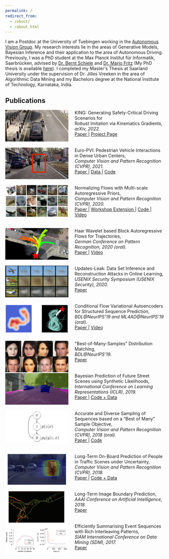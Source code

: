 ```yaml
---
permalink: /
redirect_from: 
  - /about/
  - /about.html
---
```



I am a Postdoc at the University of Tuebingen working in the [Autonomous Vision Group](http://www.cvlibs.net/). My research interests lie in the areas of Generative Models, Bayesian Inference and their application to the area of Autonomous Driving. Previously, I was a PhD student at the Max Planck Institut für Informatik, Saarbrücken, advised by [Dr. Bernt Schiele](https://www.mpi-inf.mpg.de/departments/computer-vision-and-machine-learning/people/bernt-schiele) and [Dr. Mario Fritz](https://cispa.saarland/group/fritz/) (My PhD thesis is available [here](https://publikationen.sulb.uni-saarland.de/bitstream/20.500.11880/32595/1/thesis.pdf)). I completed my Master's Thesis at Saarland University under the supervision of Dr. Jilles Vreeken in the area of Algorithmic Data Mining and my Bachelors degree at the National Institute of Technology, Karnataka, India.

## Publications

<img style="float: left; height:100px; width:200px; margin-right:20px" src="/images/papers/king.png" alt="king" title="king" /> <span style="font-size:14px;">KING: Generating Safety-Critical Driving Scenarios for <br/> Robust Imitation via Kinematics Gradients, <i> arXiv, 2022. </i> <br/> 
<a href="https://arxiv.org/abs/2204.13683"> Paper </a> | <a href="https://lasnik.github.io/king/"> Project Page </a>
</span>
<br><br><br>
<img style="float: left; height:100px; width:200px; margin-right:20px" src="/images/papers/europvi.jpg" alt="europvi" title="europvi" /> <span style="font-size:14px;">Euro-PVI: Pedestrian Vehicle Interactions in Dense Urban Centers, <br/> <i> Computer Vision and Pattern Recognition (CVPR), 2021. </i> <br/> 
<a href="https://openaccess.thecvf.com/content/CVPR2021/html/Bhattacharyya_Euro-PVI_Pedestrian_Vehicle_Interactions_in_Dense_Urban_Centers_CVPR_2021_paper.html"> Paper </a> | <a href="http://europvi.mpi-inf.mpg.de/"> Data </a> | <a href="https://github.com/apratimbhattacharyya18/jbcvae"> Code </a>
</span>
<br><br><br>
<img style="float: left; height:100px; width:200px; margin-right:20px" src="/images/papers/marscf.png" alt="marscf" title="marscf" /> <span style="font-size:14px;">Normalizing Flows with Multi-scale Autoregressive Priors, <br/> <i> Computer Vision and Pattern Recognition (CVPR), 2020. </i> <br/> <a href="https://openaccess.thecvf.com/content_CVPR_2020/html/Bhattacharyya_Normalizing_Flows_With_Multi-Scale_Autoregressive_Priors_CVPR_2020_paper.html"> Paper </a> | <a href="https://invertibleworkshop.github.io/accepted_papers/pdfs/23.pdf"> Workshop Extension </a> | <a href="https://github.com/visinf/mar-scf"> Code </a> | <a href="https://slideslive.com/38931445"> Video </a></span>
<br><br><br>
<img style="float: left; height:100px; width:200px; margin-right:20px" src="/images/papers/hbaflow.png" alt="hbaflow" title="marscf" /> <span style="font-size:14px;">Haar Wavelet based Block Autoregressive Flows for Trajectories, <br/> <i> German Conference on Pattern Recognition, 2020 (oral). </i> <br/> <a href="http://arxiv.org/abs/2009.09878"> Paper </a> | <a href="https://slideslive.com/38941499/haar-wavelet-based-block-autoregressive-flows-for-trajectories"> Video </a></span>
<br><br><br>
<img style="float: left; height:100px; width:200px; margin-right:20px" src="/images/papers/upleak.png" alt="upleak" title="marscf" /> <span style="font-size:14px;">Updates-Leak: Data Set Inference and Reconstruction Attacks in Online Learning, <br/> <i> USENIX Security Symposium (USENIX Security), 2020. </i> <br/> <a href="https://arxiv.org/abs/1906.10502"> Paper </a> </span>
<br><br><br>
<img style="float: left; height:100px; width:200px; margin-right:20px" src="/images/papers/cfvae.png" alt="cfvae" title="marscf" /> <span style="font-size:14px;">Conditional Flow Variational Autoencoders for Structured Sequence Prediction, <br/> <i> BDL@NeurIPS’19 and ML4AD@NeurIPS’19 (oral). </i> <br/> <a href="https://arxiv.org/abs/1908.09008"> Paper </a> | <a href="https://slideslive.com/38923164/conditional-flow-variational-autoencoders-for-structured-sequence-prediction"> Video </a> </span>
<br><br><br>
<img style="float: left; height:100px; width:200px; margin-right:20px" src="/images/papers/bmsvaegan.png" alt="bmsvaegan" title="marscf" /> <span style="font-size:14px;">"Best-of-Many-Samples" Distribution Matching, <br/> <i> BDL@NeurIPS’19. </i> <br/> <a href="https://arxiv.org/abs/1909.12598"> Paper </a>  </span>
<br><br><br>
<img style="float: left; height:100px; width:200px; margin-right:20px" src="/images/papers/synlikelihood.png" alt="synlikelihood" title="marscf" /> <span style="font-size:14px;">Bayesian Prediction of Future Street Scenes using Synthetic Likelihoods, <br/> <i> International Conference on Learning Representations (ICLR), 2019. </i> <br/> <a href="https://openreview.net/forum?id=rkgK3oC5Fm"> Paper </a> | <a href="https://github.com/apratimbhattacharyya18/seg_pred"> Code + Data </a> </span>
<br><br><br>
<img style="float: left; height:100px; width:200px; margin-right:20px" src="/images/papers/bmscvae.png" alt="bmscvae" title="marscf" /> <span style="font-size:14px;">Accurate and Diverse Sampling of Sequences based on a “Best of Many” Sample Objective, <br/> <i> Computer Vision and Pattern Recognition (CVPR), 2018 (oral). </i> <br/> <a href="http://openaccess.thecvf.com/content_cvpr_2018/CameraReady/3890.pdf"> Paper </a> | <a href="https://github.com/apratimbhattacharyya18/CGM_BestOfMany"> Code </a> </span>
<br><br><br>
<img style="float: left; height:100px; width:200px; margin-right:20px" src="/images/papers/longtermonboard.png" alt="longtermonboard" title="marscf" /> <span style="font-size:14px;">Long-Term On-Board Prediction of People in Traffic Scenes under Uncertainty, <br/> <i> Computer Vision and Pattern Recognition (CVPR), 2018. </i> <br/> <a href="http://openaccess.thecvf.com/content_cvpr_2018/CameraReady/3887.pdf"> Paper </a> | <a href="https://github.com/apratimbhattacharyya18/onboard_long_term_prediction"> Code + Data </a> </span>
<br><br><br>
<img style="float: left; height:100px; width:200px; margin-right:20px" src="/images/papers/boundary.png" alt="boundary" title="marscf" /> <span style="font-size:14px;">Long-Term Image Boundary Prediction, <br/> <i> AAAI Conference on Artificial Intelligence, 2018. </i> <br/> <a href="https://www.aaai.org/ocs/index.php/AAAI/AAAI18/paper/viewFile/17280/16540"> Paper </a> </span>
<br><br><br>
<img style="float: left; height:100px; width:200px; margin-right:20px" src="/images/papers/squish.png" alt="squish" title="marscf" /> <span style="font-size:14px;">Efficiently Summarising Event Sequences with Rich Interleaving Patterns, <br/> <i> SIAM International Conference on Data Mining (SDM), 2017. </i> <br/> <a href="https://epubs.siam.org/doi/abs/10.1137/1.9781611974973.89"> Paper </a> </span>


